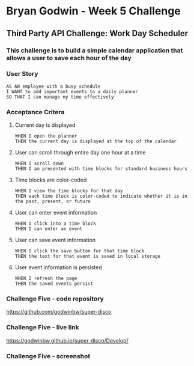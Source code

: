 # **Bryan Godwin - Week 5 Challenge**

## **Third Party API Challenge: Work Day Scheduler**

### This challenge is to build a simple calendar application that allows a user to save each hour of the day

### **User Story**

    AS AN employee with a busy schedule
    I WANT to add important events to a daily planner
    SO THAT I can manage my time effectively

### **Acceptance Critera**

1.  Current day is displayed

        WHEN I open the planner
        THEN the current day is displayed at the top of the calendar

2.  User can scroll through entire day one hour at a time

        WHEN I scroll down
        THEN I am presented with time blocks for standard business hours

3.  Time blocks are color-coded

        WHEN I view the time blocks for that day
        THEN each time block is color-coded to indicate whether it is in the past, present, or future

4.  User can enter event information

        WHEN I click into a time block
        THEN I can enter an event

5.  User can save event information

        WHEN I click the save button for that time block
        THEN the text for that event is saved in local storage

6.  User event information is persisted

        WHEN I refresh the page
        THEN the saved events persist

### **Challenge Five - code repository**

<https://github.com/godwinbw/super-disco>

### **Challenge Five - live link**

<https://godwinbw.github.io/super-disco/Develop/>

### **Challenge Five - screenshot**

<!--
<img src="./challenge_4_screenshot.png" style="width: 50%; height=auto;">
-->
